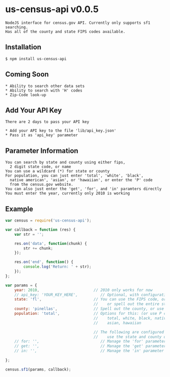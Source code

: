 # us-census-api v0.0.5

    NodeJS interface for census.gov API. Currently only supports sf1 searching.
    Has all of the county and state FIPS codes available.

## Installation

    $ npm install us-census-api

## Coming Soon

    * Ability to search other data sets
    * Ability to search with 'H' codes
    * Zip-Code look-up

## Add Your API Key

    There are 2 days to pass your API key

    * Add your API key to the file 'lib/api_key.json'
    * Pass it as 'api_key' parameter

## Parameter Information
    
    You can search by state and county using either fips, 
      2 digit state code, or name
    You can use a wildcard (*) for state or county
    For population, you can just enter 'total', 'white', 'black',
      native american', 'asian', or 'hawaiian', or enter the 'P' code
      from the census.gov website.
    You can also just enter the 'get', 'for', and 'in' paramters directly
    You must enter the year, currently only 2010 is working

## Example
```js
var census = require('us-census-api');

var callback = function (res) {
    var str = '';

    res.on('data', function(chunk) {
        str += chunk;
    });

    res.on('end', function() {
        console.log('Return: ' + str);
    });
};

var params = {
    year: 2010,                        // 2010 only works for now
    // api_key: 'YOUR_KEY_HERE',          // Optional, with configuration
    state: 'fl',                       // You can use the FIPS code, or the 2 digit state code
                                       //    or spell out the entire state
    county: 'pinellas',                // Spell out the county, or use the FIPS code
    population: 'total',               // Options for this: (or use P code from census API)
                                       //    total, white, black, native american, 
                                       //    asian, hawaiian

                                       // The following are configured when you
                                       //    use the state and county options
    // for: '',                           // Manage the 'for' parameter directly
    // get: '',                           // Manage the 'get' parameter directly
    // in: '',                            // Manage the 'in' parameter directly
    
};

census.sf1(params, callback);
```